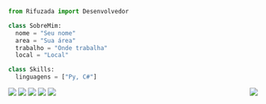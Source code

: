 ```py
from Rifuzada import Desenvolvedor

class SobreMim:
  nome = "Seu nome"
  area = "Sua área"
  trabalho = "Onde trabalha"
  local = "Local"

class Skills:
  linguagens = ["Py, C#"]
```

<p align="left">
  <img src="https://img.shields.io/static/v1?label=Overview&message=Rifuzada&color=b11818&style=for-the-badge&logo=GitHub">
  <img align='right' src="https://github-readme-stats.vercel.app/api?username=Rifuzada&show_icons=true&title_color=b11818&text_color=000000&icon_color=783c00&bg_color=b11818&cache_seconds=2300">


  <a href="#" alt="LinkedIn">
  <img src="https://img.shields.io/badge/-Linkedin-0e76a8?style=flat-square&logo=Linkedin&logoColor=white&link=LINK-DO-SEU-LINKEDIN" /></a>

  <a href="#" alt="WhatsApp">
  <img src="https://img.shields.io/badge/-WhatsApp-25d366?style=flat-square&labelColor=25d366&logo=whatsapp&logoColor=white&link=API-DO-SEU-WHATSAPP"/></a>

  <a href="#" alt="Facebook">
  <img src="https://img.shields.io/badge/-Facebook-3b5998?style=flat-square&labelColor=3b5998&logo=facebook&logoColor=white&link=LINK-DO-SEU-FACEBOOK"/></a>

  <a href="#" alt="Instagram">
  <img src="https://img.shields.io/badge/-Instagram-DF0174?style=flat-square&labelColor=DF0174&logo=instagram&logoColor=white&link=LINK-DO-SEU-INSTAGRAM"/></a>
</p>
